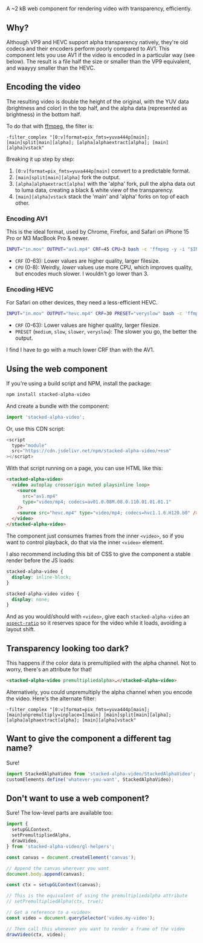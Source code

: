 # <stacked-alpha-video>

A ~2 kB web component for rendering video with transparency, efficiently.

## Why?

Although VP9 and HEVC support alpha transparency natively, they're old codecs and their encoders perform poorly compared to AV1. This component lets you use AV1 if the video is encoded in a particular way (see below). The result is a file half the size or smaller than the VP9 equivalent, and waayyy smaller than the HEVC.

## Encoding the video

The resulting video is double the height of the original, with the YUV data (brightness and color) in the top half, and the alpha data (represented as brightness) in the bottom half.

To do that with [ffmpeg](https://ffmpeg.org/), the filter is:

```
-filter_complex "[0:v]format=pix_fmts=yuva444p[main]; [main]split[main][alpha]; [alpha]alphaextract[alpha]; [main][alpha]vstack"
```

Breaking it up step by step:

1. `[0:v]format=pix_fmts=yuva444p[main]` convert to a predictable format.
2. `[main]split[main][alpha]` fork the output.
3. `[alpha]alphaextract[alpha]` with the 'alpha' fork, pull the alpha data out to luma data, creating a black & white view of the transparency.
4. `[main][alpha]vstack` stack the 'main' and 'alpha' forks on top of each other.

### Encoding AV1

This is the ideal format, used by Chrome, Firefox, and Safari on iPhone 15 Pro or M3 MacBook Pro & newer.

```sh
INPUT="in.mov" OUTPUT="av1.mp4" CRF=45 CPU=3 bash -c 'ffmpeg -y -i "$INPUT" -filter_complex "[0:v]format=pix_fmts=yuva444p[main]; [main]split[main][alpha]; [alpha]alphaextract[alpha]; [main][alpha]vstack" -pix_fmt yuv420p -an -c:v libaom-av1 -cpu-used "$CPU" -crf "$CRF" -pass 1 -f null /dev/null && ffmpeg -y -i "$INPUT" -filter_complex "[0:v]format=pix_fmts=yuva444p[main]; [main]split[main][alpha]; [alpha]alphaextract[alpha]; [main][alpha]vstack" -pix_fmt yuv420p -an -c:v libaom-av1 -cpu-used "$CPU" -crf "$CRF" -pass 2 -movflags +faststart "$OUTPUT"'
```

- `CRF` (0-63): Lower values are higher quality, larger filesize.
- `CPU` (0-8): Weirdly, _lower_ values use more CPU, which improves quality, but encodes much slower. I wouldn't go lower than 3.

### Encoding HEVC

For Safari on other devices, they need a less-efficient HEVC.

```sh
INPUT="in.mov" OUTPUT="hevc.mp4" CRF=30 PRESET="veryslow" bash -c 'ffmpeg -y -i "$INPUT" -filter_complex "[0:v]format=pix_fmts=yuva444p[main]; [main]split[main][alpha]; [alpha]alphaextract[alpha]; [main][alpha]vstack" -pix_fmt yuv420p -an -c:v libx265 -preset "$PRESET" -crf "$CRF" -tag:v hvc1 -movflags +faststart "$OUTPUT"'
```

- `CRF` (0-63): Lower values are higher quality, larger filesize.
- `PRESET` (`medium`, `slow`, `slower`, `veryslow`): The slower you go, the better the output.

I find I have to go with a much lower CRF than with the AV1.

## Using the web component

If you're using a build script and NPM, install the package:

```sh
npm install stacked-alpha-video
```

And create a bundle with the component:

```js
import 'stacked-alpha-video';
```

Or, use this CDN script:

```js
<script
  type="module"
  src="https://cdn.jsdelivr.net/npm/stacked-alpha-video/+esm"
></script>
```

With that script running on a page, you can use HTML like this:

```html
<stacked-alpha-video>
  <video autoplay crossorigin muted playsinline loop>
    <source
      src="av1.mp4"
      type="video/mp4; codecs=av01.0.08M.08.0.110.01.01.01.1"
    />
    <source src="hevc.mp4" type="video/mp4; codecs=hvc1.1.6.H120.b0" />
  </video>
</stacked-alpha-video>
```

The component just consumes frames from the inner `<video>`, so if you want to control playback, do that via the inner `<video>` element.

I also recommend including this bit of CSS to give the component a stable render before the JS loads:

```css
stacked-alpha-video {
  display: inline-block;
}

stacked-alpha-video video {
  display: none;
}
```

And as you would/should with `<video>`, give each `stacked-alpha-video` an [`aspect-ratio`](https://developer.mozilla.org/en-US/docs/Web/CSS/aspect-ratio) so it reserves space for the video while it loads, avoiding a layout shift.

## Transparency looking too dark?

This happens if the color data is premultiplied with the alpha channel. Not to worry, there's an attribute for that!

```html
<stacked-alpha-video premultipliedalpha>…</stacked-alpha-video>
```

Alternatively, you could unpremultiply the alpha channel when you encode the video. Here's the alternate filter:

```
-filter_complex "[0:v]format=pix_fmts=yuva444p[main]; [main]unpremultiply=inplace=1[main] [main]split[main][alpha]; [alpha]alphaextract[alpha]; [main][alpha]vstack"
```

## Want to give the component a different tag name?

Sure!

```js
import StackedAlphaVideo from 'stacked-alpha-video/StackedAlphaVideo';
customElements.define('whatever-you-want', StackedAlphaVideo);
```

## Don't want to use a web component?

Sure! The low-level parts are available too:

```js
import {
  setupGLContext,
  setPremultipliedAlpha,
  drawVideo,
} from 'stacked-alpha-video/gl-helpers';

const canvas = document.createElement('canvas');

// Append the canvas wherever you want
document.body.append(canvas);

const ctx = setupGLContext(canvas);

// This is the equivalent of using the premultipliedalpha attribute
// setPremultipliedAlpha(ctx, true);

// Get a reference to a <video>
const video = document.querySelector('video.my-video');

// Then call this whenever you want to render a frame of the video
drawVideo(ctx, video);
```
